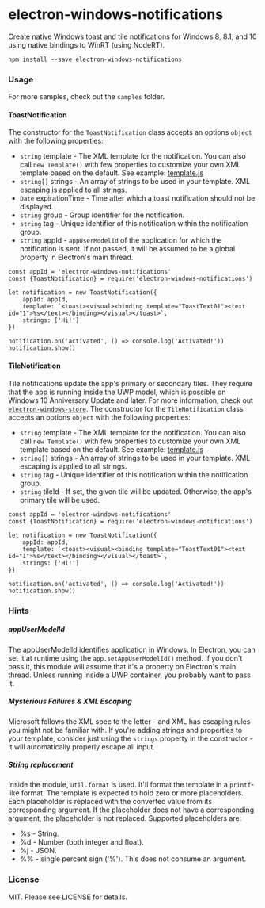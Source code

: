 # electron-windows-notifications
Create native Windows toast and tile notifications for Windows 8, 8.1, and 10 using native bindings to WinRT (using NodeRT).

```
npm install --save electron-windows-notifications
```

### Usage
For more samples, check out the `samples` folder.

#### ToastNotification
The constructor for the `ToastNotification` class accepts an options `object` with the following properties:

 * `string` template - The XML template for the notification. You can also call `new Template()` with few properties to customize your own XML template based on the default. See example: [template.js](samples/template.js)
 * `string[]` strings - An array of strings to be used in your template. XML escaping is applied to all strings.
 * `Date` expirationTime - Time after which a toast notification should not be displayed.
 * `string` group - Group identifier for the notification.
 * `string` tag - Unique identifier of this notification within the notification group.
 * `string` appId - `appUserModelId` of the application for which the notification is sent. If not passed, it will be assumed to be a global property in Electron's main thread.

```JS
const appId = 'electron-windows-notifications'
const {ToastNotification} = require('electron-windows-notifications')

let notification = new ToastNotification({
    appId: appId,
    template: `<toast><visual><binding template="ToastText01"><text id="1">%s</text></binding></visual></toast>`,
    strings: ['Hi!']
})

notification.on('activated', () => console.log('Activated!'))
notification.show()
```

#### TileNotification
Tile notifications update the app's primary or secondary tiles. They require that the app is running inside the UWP model, which is possible on Windows 10 Anniversary Update and later. For more information, check out [`electron-windows-store`](https://github.com/felixrieseberg/electron-windows-store). The constructor for the `TileNotification` class accepts an options `object` with the following properties:

 * `string` template - The XML template for the notification. You can also call `new Template()` with few properties to customize your own XML template based on the default. See example: [template.js](samples/template.js)
 * `string[]` strings - An array of strings to be used in your template. XML escaping is applied to all strings.
 * `string` tag - Unique identifier of this notification within the notification group.
 * `string` tileId - If set, the given tile will be updated. Otherwise, the app's primary tile will be used.

```JS
const appId = 'electron-windows-notifications'
const {ToastNotification} = require('electron-windows-notifications')

let notification = new ToastNotification({
    appId: appId,
    template: `<toast><visual><binding template="ToastText01"><text id="1">%s</text></binding></visual></toast>`,
    strings: ['Hi!']
})

notification.on('activated', () => console.log('Activated!'))
notification.show()
```

### Hints

##### appUserModelId
The appUserModelId identifies application in Windows. In Electron, you can set it at runtime using the `app.setAppUserModelId()` method. If you don't pass it, this module will assume that it's a property on Electron's main thread. Unless running inside a UWP container, you probably want to pass it.

##### Mysterious Failures & XML Escaping
Microsoft follows the XML spec to the letter - and XML has escaping rules you might not be familiar with. If you're adding strings and properties to your template, consider just using the `strings` property in the constructor - it will automatically properly escape all input.

##### String replacement
Inside the module, `util.format` is used. It'll format the template in a `printf`-like format. The template is expected to hold zero or more placeholders. Each placeholder is replaced with the converted value from its corresponding argument. If the placeholder does not have a corresponding argument, the placeholder is not replaced. Supported placeholders are:

* %s - String.
* %d - Number (both integer and float).
* %j - JSON.
* %% - single percent sign ('%'). This does not consume an argument.

### License
MIT. Please see LICENSE for details.